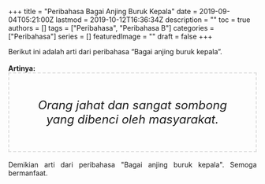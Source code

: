 +++
title = "Peribahasa Bagai Anjing Buruk Kepala"
date = 2019-09-04T05:21:00Z
lastmod = 2019-10-12T16:36:34Z
description = ""
toc = true
authors = []
tags = ["Peribahasa", "Peribahasa B"]
categories = ["Peribahasa"]
series = []
featuredImage = ""
draft = false
+++

<div dir="ltr" style="text-align: left;" trbidi="on"><div style="text-align: justify;">Berikut ini adalah arti dari peribahasa “Bagai anjing buruk kepala”.</div><br /><div style="text-align: justify;"><b>Artinya:</b></div><div style="border: 2px dashed #ddd; font-size: 24px; height: auto; margin: 0 auto; padding: 50px; text-align: center; width: auto;"><i>Orang jahat dan sangat sombong yang dibenci oleh masyarakat.</i></div><div style="text-align: justify;"><br /></div><div style="text-align: justify;">Demikian arti dari peribahasa "Bagai anjing buruk kepala". Semoga bermanfaat.</div></div>
